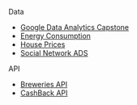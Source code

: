 
Data

- [Google Data Analytics Capstone](https://github.com/maikereis/google_analytics_capstone)
- [Energy Consumption](https://github.com/maikereis/consumption_data_analysis)
- [House Prices](https://github.com/maikereis/house_prices)
- [Social Network ADS](https://github.com/maikereis/social_network_ads)

API

- [Breweries API](https://github.com/maikereis/breweries)
- [CashBack API](https://github.com/maikereis/cashback)
